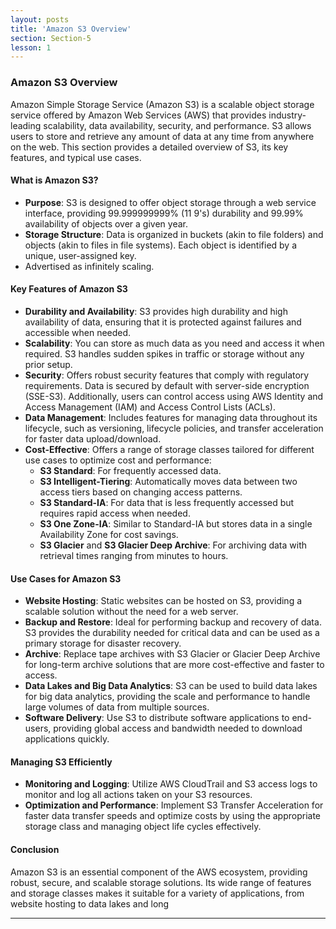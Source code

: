 ```yaml
---
layout: posts
title: 'Amazon S3 Overview'
section: Section-5
lesson: 1
---
```


### Amazon S3 Overview

Amazon Simple Storage Service (Amazon S3) is a scalable object storage service offered by Amazon Web Services (AWS) that provides industry-leading scalability, data availability, security, and performance. S3 allows users to store and retrieve any amount of data at any time from anywhere on the web. This section provides a detailed overview of S3, its key features, and typical use cases.

<!-- pagebreak -->

#### What is Amazon S3?

- **Purpose**: S3 is designed to offer object storage through a web service interface, providing 99.999999999% (11 9's) durability and 99.99% availability of objects over a given year.
- **Storage Structure**: Data is organized in buckets (akin to file folders) and objects (akin to files in file systems). Each object is identified by a unique, user-assigned key.
- Advertised as infinitely scaling.
<!-- pagebreak -->

#### Key Features of Amazon S3

- **Durability and Availability**: S3 provides high durability and high availability of data, ensuring that it is protected against failures and accessible when needed.
- **Scalability**: You can store as much data as you need and access it when required. S3 handles sudden spikes in traffic or storage without any prior setup.
- **Security**: Offers robust security features that comply with regulatory requirements. Data is secured by default with server-side encryption (SSE-S3). Additionally, users can control access using AWS Identity and Access Management (IAM) and Access Control Lists (ACLs).
- **Data Management**: Includes features for managing data throughout its lifecycle, such as versioning, lifecycle policies, and transfer acceleration for faster data upload/download.
- **Cost-Effective**: Offers a range of storage classes tailored for different use cases to optimize cost and performance:
  - **S3 Standard**: For frequently accessed data.
  - **S3 Intelligent-Tiering**: Automatically moves data between two access tiers based on changing access patterns.
  - **S3 Standard-IA**: For data that is less frequently accessed but requires rapid access when needed.
  - **S3 One Zone-IA**: Similar to Standard-IA but stores data in a single Availability Zone for cost savings.
  - **S3 Glacier** and **S3 Glacier Deep Archive**: For archiving data with retrieval times ranging from minutes to hours.
  <!-- pagebreak -->

#### Use Cases for Amazon S3

- **Website Hosting**: Static websites can be hosted on S3, providing a scalable solution without the need for a web server.
- **Backup and Restore**: Ideal for performing backup and recovery of data. S3 provides the durability needed for critical data and can be used as a primary storage for disaster recovery.
- **Archive**: Replace tape archives with S3 Glacier or Glacier Deep Archive for long-term archive solutions that are more cost-effective and faster to access.
- **Data Lakes and Big Data Analytics**: S3 can be used to build data lakes for big data analytics, providing the scale and performance to handle large volumes of data from multiple sources.
- **Software Delivery**: Use S3 to distribute software applications to end-users, providing global access and bandwidth needed to download applications quickly.
<!-- pagebreak -->

#### Managing S3 Efficiently

- **Monitoring and Logging**: Utilize AWS CloudTrail and S3 access logs to monitor and log all actions taken on your S3 resources.
- **Optimization and Performance**: Implement S3 Transfer Acceleration for faster data transfer speeds and optimize costs by using the appropriate storage class and managing object life cycles effectively.
<!-- pagebreak -->

#### Conclusion

Amazon S3 is an essential component of the AWS ecosystem, providing robust, secure, and scalable storage solutions. Its wide range of features and storage classes makes it suitable for a variety of applications, from website hosting to data lakes and long

---
